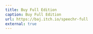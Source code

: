 ```yaml
---
title: Buy Full Edition
caption: Buy Full Edition
url: https://baj.itch.io/speechr-full
external: true
---
```

